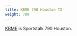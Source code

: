```yaml
---
title: KBME 790 Houston TX 
weight: 790
---
```

[KBME](https://sportstalk790.iheart.com/) is Sportstalk 790 Houston.

